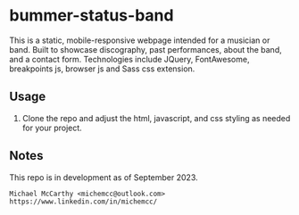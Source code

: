 # bummer-status-band
This is a static, mobile-responsive webpage intended for a musician or band. Built to showcase discography, past performances, about the band, and a contact form. Technologies include JQuery, FontAwesome, breakpoints js, browser js and Sass css extension.

## Usage
1. Clone the repo and adjust the html, javascript, and css styling as needed for your project.

## Notes
This repo is in development as of September 2023.

    Michael McCarthy <michemcc@outlook.com>
    https://www.linkedin.com/in/michemcc/
